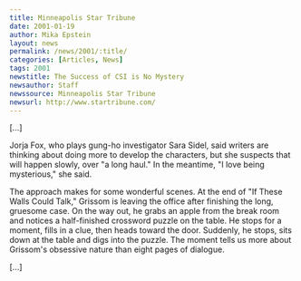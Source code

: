 ```yaml
---
title: Minneapolis Star Tribune
date: 2001-01-19
author: Mika Epstein
layout: news
permalink: /news/2001/:title/
categories: [Articles, News]
tags: 2001
newstitle: The Success of CSI is No Mystery  
newsauthor: Staff  
newssource: Minneapolis Star Tribune  
newsurl: http://www.startribune.com/  
---
```


[...]

Jorja Fox, who plays gung-ho investigator Sara Sidel, said writers are thinking about doing more to develop the characters, but she suspects that will happen slowly, over "a long haul." In the meantime, "I love being mysterious," she said.

The approach makes for some wonderful scenes. At the end of "If These Walls Could Talk," Grissom is leaving the office after finishing the long, gruesome case. On the way out, he grabs an apple from the break room and notices a half-finished crossword puzzle on the table. He stops for a moment, fills in a clue, then heads toward the door. Suddenly, he stops, sits down at the table and digs into the puzzle. The moment tells us more about Grissom's obsessive nature than eight pages of dialogue.

[...]

